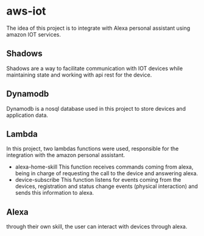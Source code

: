 # aws-iot
The idea of this project is to integrate with Alexa personal assistant using amazon IOT services.

## Shadows
Shadows are a way to facilitate communication with IOT devices while maintaining state and working with api rest for the device.

## Dynamodb
Dynamodb is a nosql database used in this project to store devices and application data.

## Lambda
In this project, two lambdas functions were used, responsible for the integration with the amazon personal assistant.
- alexa-home-skill
This function receives commands coming from alexa, being in charge of requesting the call to the device and answering alexa.
- device-subscribe
This function listens for events coming from the devices, registration and status change events (physical interaction) and sends this information to alexa.

## Alexa
through their own skill, the user can interact with devices through alexa.


